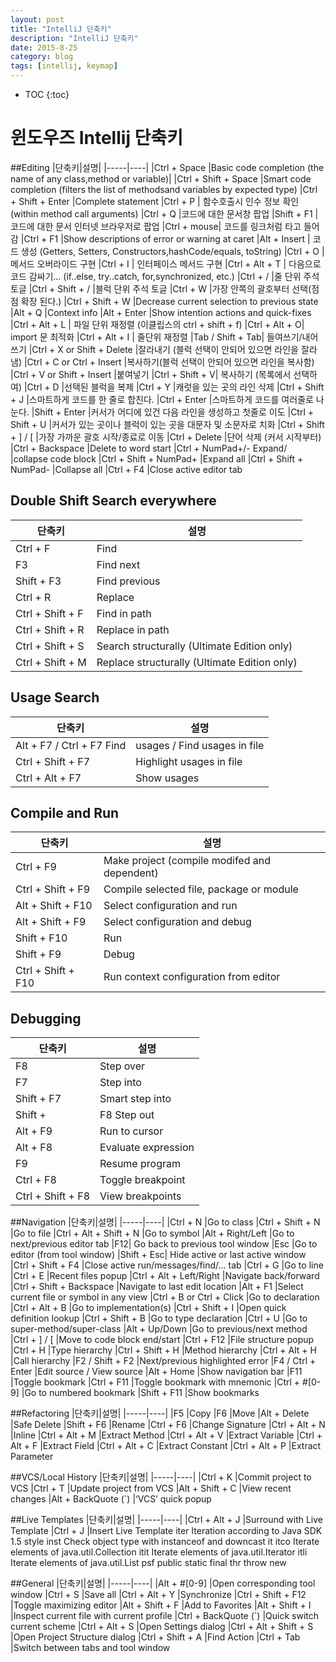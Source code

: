```yaml
---
layout: post
title: "IntelliJ 단축키"
description: "IntelliJ 단축키"
date: 2015-8-25
category: blog
tags: [intellij, keymap]
---
```


<!-- <div id="toc"><p class="toc_title">목차</p></div> -->
* TOC
{:toc}

# 윈도우즈 Intellij 단축키

##Editing
|단축키|설명|
|-----|----|
|Ctrl + Space  |Basic code completion (the name of any class,method or variable)|
|Ctrl + Shift + Space |Smart code completion (filters the list of methodsand variables by expected type)
|Ctrl + Shift + Enter |Complete statement
|Ctrl + P | 함수호출시 인수 정보 확인 (within method call arguments)
|Ctrl + Q  |코드에 대한 문서창 팝업
|Shift + F1 |코드에 대한 문서 인터넷 브라우저로 팝업 
|Ctrl + mouse|  코드를 링크처럼 타고 들어감
|Ctrl + F1 |Show descriptions of error or warning at caret
|Alt + Insert | 코드 생성 (Getters, Setters, Constructors,hashCode/equals, toString)
|Ctrl + O | 메서드 오버라이드 구현
|Ctrl + I  |  인터페이스 메서드 구현
|Ctrl + Alt + T | 다음으로 코드 감싸기… (if..else, try..catch, for,synchronized, etc.)
|Ctrl + / |줄 단위 주석 토글
|Ctrl + Shift + /  |블럭 단위 주석 토글
|Ctrl + W |가장 안쪽의 괄호부터 선택(점점 확장 된다.)
|Ctrl + Shift + W |Decrease current selection to previous state
|Alt + Q |Context info
|Alt + Enter |Show intention actions and quick-fixes
|Ctrl + Alt + L | 파일 단위 재정렬 (이클립스의 ctrl + shift + f) 
|Ctrl + Alt + O| import 문 최적화
|Ctrl + Alt + I | 줄단위 재정렬
|Tab / Shift + Tab|  들여쓰기/내어쓰기
|Ctrl + X or Shift + Delete |잘라내기 (블럭 선택이 안되어 있으면 라인을 잘라냄)
|Ctrl + C or Ctrl + Insert |복사하기(블럭 선택이 안되어 있으면 라인을 복사함)
|Ctrl + V or Shift + Insert |붙여넣기
|Ctrl + Shift + V| 복사하기 (목록에서 선택하여)
|Ctrl + D |선택된 블럭을 복제
|Ctrl + Y |캐럿을 있는 곳의 라인 삭제
|Ctrl + Shift + J |스마트하게 코드를 한 줄로 합친다.
|Ctrl + Enter |스마트하게 코드를 여러줄로 나눈다.
|Shift + Enter |커서가 어디에 있건 다음 라인을 생성하고 첫줄로 이도 
|Ctrl + Shift + U |커서가 있는 곳이나 블럭이 있는 곳을 대문자 및 소문자로 치화
|Ctrl + Shift + ] / [  |가장 가까운 괄호 시작/종료로 이동
|Ctrl + Delete |단어 삭제 (커서 시작부터)
|Ctrl + Backspace |Delete to word start
|Ctrl + NumPad+/- Expand/ |collapse code block
|Ctrl + Shift + NumPad+ |Expand all
|Ctrl + Shift + NumPad- |Collapse all
|Ctrl + F4 |Close active editor tab

## Double Shift Search everywhere
|단축키|설명|
|-----|----|
|Ctrl + F |Find
|F3 |Find next
|Shift + F3 |Find previous
|Ctrl + R |Replace
|Ctrl + Shift + F |Find in path
|Ctrl + Shift + R |Replace in path
|Ctrl + Shift + S |Search structurally (Ultimate Edition only)
|Ctrl + Shift + M |Replace structurally (Ultimate Edition only)

## Usage Search
|단축키|설명|
|-----|----|
|Alt + F7 / Ctrl + F7 Find |usages / Find usages in file
|Ctrl + Shift + F7 |Highlight usages in file
|Ctrl + Alt + F7 |Show usages

## Compile and Run
|단축키|설명|
|-----|----|
|Ctrl + F9 |Make project (compile modifed and dependent)
|Ctrl + Shift + F9 |Compile selected file, package or module
|Alt + Shift + F10 |Select configuration and run
|Alt + Shift + F9 |Select configuration and debug
|Shift + F10 |Run
|Shift + F9 |Debug
|Ctrl + Shift + F10 |Run context configuration from editor

## Debugging
|단축키|설명|
|-----|----|
|F8 |Step over
|F7 |Step into
|Shift + F7 |Smart step into
|Shift + |F8 Step out
|Alt + F9 |Run to cursor
|Alt + F8 |Evaluate expression
|F9 |Resume program
|Ctrl + F8 |Toggle breakpoint
|Ctrl + Shift + F8 |View breakpoints

##Navigation
|단축키|설명|
|-----|----|
|Ctrl + N |Go to class
|Ctrl + Shift + N |Go to file
|Ctrl + Alt + Shift + N |Go to symbol
|Alt + Right/Left |Go to next/previous editor tab
|F12| Go back to previous tool window
|Esc |Go to editor (from tool window)
|Shift + Esc| Hide active or last active window
|Ctrl + Shift + F4 |Close active run/messages/find/... tab
|Ctrl + G |Go to line
|Ctrl + E |Recent files popup
|Ctrl + Alt + Left/Right |Navigate back/forward
|Ctrl + Shift + Backspace |Navigate to last edit location
|Alt + F1 |Select current file or symbol in any view
|Ctrl + B or Ctrl + Click |Go to declaration
|Ctrl + Alt + B |Go to implementation(s)
|Ctrl + Shift + I |Open quick definition lookup
|Ctrl + Shift + B |Go to type declaration
|Ctrl + U |Go to super-method/super-class
|Alt + Up/Down |Go to previous/next method
|Ctrl + ] / [ |Move to code block end/start
|Ctrl + F12 |File structure popup
|Ctrl + H |Type hierarchy
|Ctrl + Shift + H |Method hierarchy
|Ctrl + Alt + H |Call hierarchy
|F2 / Shift + F2 |Next/previous highlighted error
|F4 / Ctrl + Enter |Edit source / View source
|Alt + Home |Show navigation bar
|F11 |Toggle bookmark
|Ctrl + F11 |Toggle bookmark with mnemonic
|Ctrl + #[0-9] |Go to numbered bookmark
|Shift + F11 |Show bookmarks

##Refactoring
|단축키|설명|
|-----|----|
|F5 |Copy
|F6 |Move
|Alt + Delete |Safe Delete
|Shift + F6 |Rename
|Ctrl + F6 |Change Signature
|Ctrl + Alt + N |Inline
|Ctrl + Alt + M |Extract Method
|Ctrl + Alt + V |Extract Variable
|Ctrl + Alt + F |Extract Field
|Ctrl + Alt + C |Extract Constant
|Ctrl + Alt + P |Extract Parameter
 
 
 
##VCS/Local History
|단축키|설명|
|-----|----|
|Ctrl + K |Commit project to VCS
|Ctrl + T |Update project from VCS
|Alt + Shift + C |View recent changes
|Alt + BackQuote (`) |‘VCS’ quick popup
 
 
##Live Templates
|단축키|설명|
|-----|----|
|Ctrl + Alt + J |Surround with Live Template
|Ctrl + J |Insert Live Template
iter Iteration according to Java SDK 1.5 style
inst Check object type with instanceof and downcast it
itco Iterate elements of java.util.Collection
itit Iterate elements of java.util.Iterator
itli Iterate elements of java.util.List
psf public static final
thr throw new
 

##General
|단축키|설명|
|-----|----|
|Alt + #[0-9] |Open corresponding tool window
|Ctrl + S |Save all
|Ctrl + Alt + Y |Synchronize
|Ctrl + Shift + F12 |Toggle maximizing editor
|Alt + Shift + F |Add to Favorites
|Alt + Shift + I |Inspect current file with curre​nt profile
|Ctrl + BackQuote (`) |Quick switch current scheme
|Ctrl + Alt + S |Open Settings dialog
|Ctrl + Alt + Shift + S |Open Project Structure dialog
|Ctrl + Shift + A |Find Action
|Ctrl + Tab |Switch between tabs and tool window
